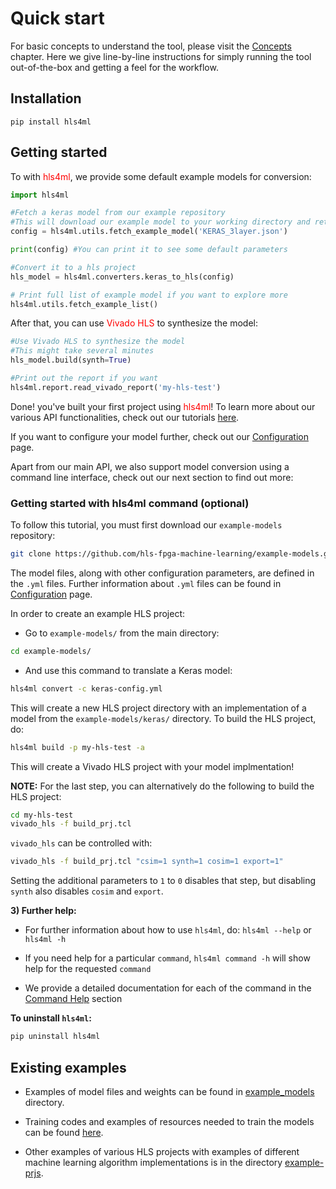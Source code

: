 # Quick start

For basic concepts to understand the tool, please visit the <a href="../CONCEPTS.html">Concepts</a> chapter. Here we give line-by-line instructions for simply running the tool out-of-the-box and getting a feel for the workflow.  

## Installation

```
pip install hls4ml
```

## Getting started

To with <span style="color:red">hls4ml</span>, we provide some default example models for conversion:

```python
import hls4ml

#Fetch a keras model from our example repository
#This will download our example model to your working directory and return an example configuration file
config = hls4ml.utils.fetch_example_model('KERAS_3layer.json')

print(config) #You can print it to see some default parameters

#Convert it to a hls project
hls_model = hls4ml.converters.keras_to_hls(config)

# Print full list of example model if you want to explore more
hls4ml.utils.fetch_example_list()
```

After that, you can use <span style="color:red">Vivado HLS</span> to synthesize the model:

```python
#Use Vivado HLS to synthesize the model
#This might take several minutes
hls_model.build(synth=True)

#Print out the report if you want
hls4ml.report.read_vivado_report('my-hls-test')
```

Done! you've built your first project using <span style="color:red">hls4ml</span>! To learn more about our various API functionalities, check out our tutorials [here](https://github.com/hls-fpga-machine-learning/hls4ml-tutorial).

If you want to configure your model further, check out our [Configuration](../api/CONFIGURATION.md) page. 

Apart from our main API, we also support model conversion using a command line interface, check out our next section to find out more:

### Getting started with hls4ml command (optional)


To follow this tutorial, you must first download our `example-models` repository:

```bash
git clone https://github.com/hls-fpga-machine-learning/example-models.git
```
The model files, along with other configuration parameters, are defined in the `.yml` files.
Further information about `.yml` files can be found in [Configuration](../api/CONFIGURATION.md) page.

In order to create an example HLS project:

- Go to `example-models/` from the main directory: 

```bash
cd example-models/
```

- And use this command to translate a Keras model:

```bash
hls4ml convert -c keras-config.yml
```

This will create a new HLS project directory with an implementation of a model from the `example-models/keras/` directory.
To build the HLS project, do:

```bash
hls4ml build -p my-hls-test -a
```

This will create a Vivado HLS project with your model implmentation!

**NOTE:** For the last step, you can alternatively do the following to build the HLS project:

```Bash
cd my-hls-test
vivado_hls -f build_prj.tcl
```

`vivado_hls` can be controlled with:

```bash
vivado_hls -f build_prj.tcl "csim=1 synth=1 cosim=1 export=1"
```

Setting the additional parameters to `1` to `0` disables that step, but disabling `synth` also disables `cosim` and `export`.

**3) Further help:**

- For further information about how to use `hls4ml`, do: `hls4ml --help` or `hls4ml -h`

- If you need help for a particular `command`, `hls4ml command -h` will show help for the requested `command`

- We provide a detailed documentation for each of the command in the [Command Help](../COMMAND.md) section

**To uninstall `hls4ml`:** 

```bash
pip uninstall hls4ml
```

## Existing examples

- Examples of model files and weights can be found in [example_models](hhttps://github.com/hls-fpga-machine-learning/example-models) directory.

- Training codes and examples of resources needed to train the models can be found [here](https://github.com/hls-fpga-machine-learning/keras-training).

- Other examples of various HLS projects with examples of different machine learning algorithm implementations is in the directory [example-prjs](https://github.com/hls-fpga-machine-learning/hls4ml/tree/master/example-prjs).


